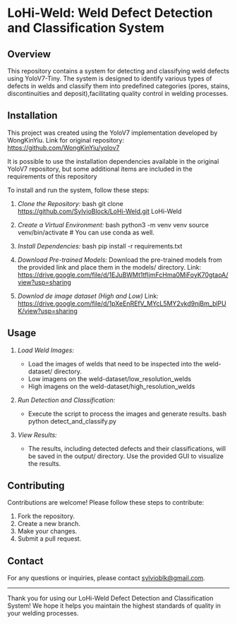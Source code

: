 # LoHi-Weld: Weld Defect Detection and Classification System

## Overview
This repository contains a system for detecting and classifying weld defects using YoloV7-Tiny.
The system is designed to identify various types of defects in welds and classify them into predefined categories
(pores, stains, discontinuities and deposit),facilitating quality control in welding processes.


## Installation

This project was created using the YoloV7 implementation developed by WongKinYiu.
Link for original repository: https://github.com/WongKinYiu/yolov7

It is possible to use the installation dependencies available in the original YoloV7 repository,
but some additional items are included in the requirements of this repository

To install and run the system, follow these steps:

1. *Clone the Repository:*
    bash
    git clone https://github.com/SylvioBlock/LoHi-Weld.git
    LoHi-Weld
    

2. *Create a Virtual Environment:*
    bash
    python3 -m venv venv
    source venv/bin/activate  # You can use conda as well.
    

3. *Install Dependencies:*
    bash
    pip install -r requirements.txt
    

4. *Download Pre-trained Models:*
    Download the pre-trained models from the provided link and place them in the models/ directory.
    Link: https://drive.google.com/file/d/1EJuBWMt1tfIjmFcHma0MiFoyK70gtaoA/view?usp=sharing

5. *Downlod de image dataset (High and Low)*
    Link: https://drive.google.com/file/d/1pXeEnREfV_MYcL5MY2vkd9njBm_blPUK/view?usp=sharing
    

## Usage

1. *Load Weld Images:*
   - Load the images of welds that need to be inspected into the weld-dataset/ directory.
   - Low imagens on the weld-dataset/low_resolution_welds
   - High imagens on the weld-dataset/high_resolution_welds 

2. *Run Detection and Classification:*
   - Execute the script to process the images and generate results.
     bash
     python detect_and_classify.py
     

3. *View Results:*
   - The results, including detected defects and their classifications, will be saved in the output/ directory. Use the provided GUI to visualize the results.


## Contributing

Contributions are welcome! Please follow these steps to contribute:

1. Fork the repository.
2. Create a new branch.
3. Make your changes.
4. Submit a pull request.

## Contact

For any questions or inquiries, please contact [sylvioblk@gmail.com](mailto:sylvioblk@gmail.com).

---

Thank you for using our LoHi-Weld Defect Detection and Classification System! We hope it helps you maintain the highest standards of quality in your welding processes.
